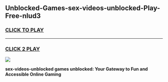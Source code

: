 
## Unblocked-Games-sex-videos-unblocked-Play-Free-nlud3
<h3>
<a href="https://premium76.site?title=sex-videos-unblocked&ref=18A1">CLICK TO PLAY</a></h3>
<hr>

<h3>
<a href="https://premium76.site?title=sex-videos-unblocked&ref=18A1">CLICK 2 PLAY</a>
  
</h3>

<a href="https://premium76.site?title=sex-videos-unblocked&ref=18A1"><img src="https://clearcache.store/games.png"></a>


**sex-videos-unblocked games unblocked: Your Gateway to Fun and Accessible Online Gaming**
